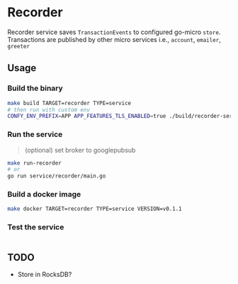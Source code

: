 # Recorder

Recorder service saves `TransactionEvents` to configured go-micro `store`.
Transactions are published by other micro services i.e., `account`, `emailer`, `greeter`

## Usage

### Build the binary

```bash
make build TARGET=recorder TYPE=service
# then run with custom env
CONFY_ENV_PREFIX=APP APP_FEATURES_TLS_ENABLED=true ./build/recorder-service
```

### Run the service

> (optional) set broker to googlepubsub

```bash
make run-recorder
# or
go run service/recorder/main.go
```

### Build a docker image

```bash
make docker TARGET=recorder TYPE=service VERSION=v0.1.1
```

### Test the service

```bash
```


## TODO
- Store in RocksDB?

